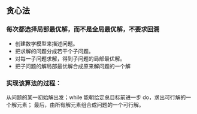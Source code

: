 ## 贪心法
###  每次都选择局部最优解，而不是全局最优解，不要求回溯
+ 创建数学模型来描述问题。
+ 把求解的问题分成若干个子问题。
+ 对每一子问题求解，得到子问题的局部最优解。
+ 把子问题的解局部最优解合成原来解问题的一个解
### 实现该算法的过程：
  从问题的某一初始解出发；while 能朝给定总目标前进一步 do，求出可行解的一个解元素；
  最后，由所有解元素组合成问题的一个可行解。